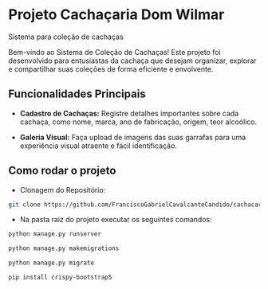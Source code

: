 # Projeto Cachaçaria Dom Wilmar
Sistema para coleção de cachaças

Bem-vindo ao Sistema de Coleção de Cachaças! Este projeto foi desenvolvido para entusiastas da cachaça que desejam organizar, explorar e compartilhar suas coleções de forma eficiente e envolvente.

## Funcionalidades Principais

- **Cadastro de Cachaças:** Registre detalhes importantes sobre cada cachaça, como nome, marca, ano de fabricação, origem, teor alcoólico.

- **Galeria Visual:** Faça upload de imagens das suas garrafas para uma experiência visual atraente e fácil identificação.

## Como rodar o projeto

- Clonagem do Repositório:
  
```bash
git clone https://github.com/FranciscoGabrielCavalcanteCandido/cachacariadomwilmar.git
```

- Na pasta raiz do projeto executar os seguintes comandos:

```bash
python manage.py runserver
```
```bash
python manage.py makemigrations
```
```bash
python manage.py migrate
```
```bash
pip install crispy-bootstrap5
```


